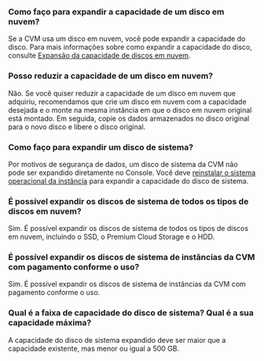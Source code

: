 ### Como faço para expandir a capacidade de um disco em nuvem?
Se a CVM usa um disco em nuvem, você pode expandir a capacidade do disco. Para mais informações sobre como expandir a capacidade do disco, consulte [Expansão da capacidade de discos em nuvem](https://intl.cloud.tencent.com/document/product/362/5747).

### Posso reduzir a capacidade de um disco em nuvem?
Não. Se você quiser reduzir a capacidade de um disco em nuvem que adquiriu, recomendamos que crie um disco em nuvem com a capacidade desejada e o monte na mesma instância em que o disco em nuvem original está montado. Em seguida, copie os dados armazenados no disco original para o novo disco e libere o disco original.

### Como faço para expandir um disco de sistema?
Por motivos de segurança de dados, um disco de sistema da CVM não pode ser expandido diretamente no Console. Você deve [reinstalar o sistema operacional da instância](https://intl.cloud.tencent.com/document/product/213/4933) para expandir a capacidade do disco de sistema.


### É possível expandir os discos de sistema de todos os tipos de discos em nuvem?
Sim. É possível expandir os discos de sistema de todos os tipos de discos em nuvem, incluindo o SSD, o Premium Cloud Storage e o HDD.

### É possível expandir os discos de sistema de instâncias da CVM com pagamento conforme o uso?
Sim. É possível expandir os discos de sistema de instâncias da CVM com pagamento conforme o uso.

### Qual é a faixa de capacidade do disco de sistema? Qual é a sua capacidade máxima?
A capacidade do disco de sistema expandido deve ser maior que a capacidade existente, mas menor ou igual a 500 GB.



